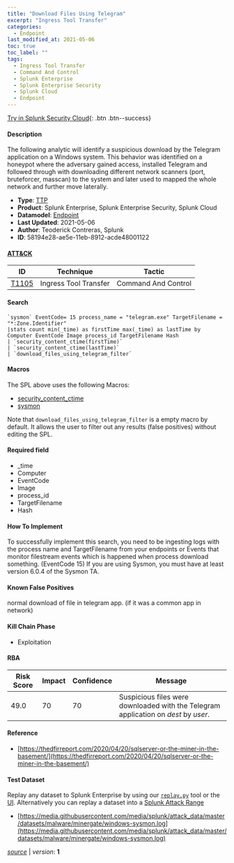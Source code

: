 ```yaml
---
title: "Download Files Using Telegram"
excerpt: "Ingress Tool Transfer"
categories:
  - Endpoint
last_modified_at: 2021-05-06
toc: true
toc_label: ""
tags:
  - Ingress Tool Transfer
  - Command And Control
  - Splunk Enterprise
  - Splunk Enterprise Security
  - Splunk Cloud
  - Endpoint
---
```




[Try in Splunk Security Cloud](https://www.splunk.com/en_us/cyber-security.html){: .btn .btn--success}

#### Description

The following analytic will identify a suspicious download by the Telegram application on a Windows system. This behavior was identified on a honeypot where the adversary gained access, installed Telegram and followed through with downloading different network scanners (port, bruteforcer, masscan) to the system and later used to mapped the whole network and further move laterally.

- **Type**: [TTP](https://github.com/splunk/security_content/wiki/Detection-Analytic-Types)
- **Product**: Splunk Enterprise, Splunk Enterprise Security, Splunk Cloud
- **Datamodel**: [Endpoint](https://docs.splunk.com/Documentation/CIM/latest/User/Endpoint)
- **Last Updated**: 2021-05-06
- **Author**: Teoderick Contreras, Splunk
- **ID**: 58194e28-ae5e-11eb-8912-acde48001122


#### [ATT&CK](https://attack.mitre.org/)

| ID             | Technique        |  Tactic             |
| -------------- | ---------------- |-------------------- |
| [T1105](https://attack.mitre.org/techniques/T1105/) | Ingress Tool Transfer | Command And Control |

#### Search

```
`sysmon` EventCode= 15 process_name = "telegram.exe" TargetFilename = "*:Zone.Identifier" 
|stats count min(_time) as firstTime max(_time) as lastTime by Computer EventCode Image process_id TargetFilename Hash 
| `security_content_ctime(firstTime)` 
| `security_content_ctime(lastTime)` 
| `download_files_using_telegram_filter`
```

#### Macros
The SPL above uses the following Macros:
* [security_content_ctime](https://github.com/splunk/security_content/blob/develop/macros/security_content_ctime.yml)
* [sysmon](https://github.com/splunk/security_content/blob/develop/macros/sysmon.yml)

Note that `download_files_using_telegram_filter` is a empty macro by default. It allows the user to filter out any results (false positives) without editing the SPL.

#### Required field
* _time
* Computer
* EventCode
* Image
* process_id
* TargetFilename
* Hash


#### How To Implement
To successfully implement this search, you need to be ingesting logs with the process name and TargetFilename from your endpoints or Events that monitor filestream events which is happened when process download something. (EventCode 15) If you are using Sysmon, you must have at least version 6.0.4 of the Sysmon TA.

#### Known False Positives
normal download of file in telegram app. (if it was a common app in network)

#### Kill Chain Phase
* Exploitation



#### RBA

| Risk Score  | Impact      | Confidence   | Message      |
| ----------- | ----------- |--------------|--------------|
| 49.0 | 70 | 70 | Suspicious files were downloaded with the Telegram application on $dest$ by $user$. |




#### Reference

* [https://thedfirreport.com/2020/04/20/sqlserver-or-the-miner-in-the-basement/](https://thedfirreport.com/2020/04/20/sqlserver-or-the-miner-in-the-basement/)



#### Test Dataset
Replay any dataset to Splunk Enterprise by using our [`replay.py`](https://github.com/splunk/attack_data#using-replaypy) tool or the [UI](https://github.com/splunk/attack_data#using-ui).
Alternatively you can replay a dataset into a [Splunk Attack Range](https://github.com/splunk/attack_range#replay-dumps-into-attack-range-splunk-server)

* [https://media.githubusercontent.com/media/splunk/attack_data/master/datasets/malware/minergate/windows-sysmon.log](https://media.githubusercontent.com/media/splunk/attack_data/master/datasets/malware/minergate/windows-sysmon.log)



[*source*](https://github.com/splunk/security_content/tree/develop/detections/endpoint/download_files_using_telegram.yml) \| *version*: **1**